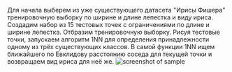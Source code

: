 Для начала выберем из уже существующего датасета "Ирисы Фишера" тренировочную выборку по ширине и длине лепестка и виду ириса. 
Создадим набор из 15 тестовых точек с ограничениями по длине и ширине лепестка. 
Отбразим тренировочную выборку. Рисуя тестовые точки, запускаем алгоритм 1NN для определения принадлежности одному из трёх существующих классов. 
В самой функции 1NN ищем ближайшего по Евклидову расстоянию соседа для текущей точки и возвращаем вид ириса для неё же. 
![screenshot of sample](https://raw.githubusercontent.com/jelupre/ML1/master/2020-09-17_23-01-43.png)
